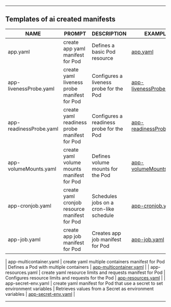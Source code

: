 
---

## Templates of ai created manifests

| NAME               | PROMPT                                              | DESCRIPTION                                                 | EXAMPLE                                              |
|-------------------------|-----------------------------------------------------|-------------------------------------------------------------|------------------------------------------------------|
| app.yaml                | create app yaml manifest for Pod              | Defines a basic Pod resource                               | [app.yaml](https://raw.githubusercontent.com/ArtemVoloshyn/prometheus_5module_kubernetes_in_action/main/yaml/app.yaml)                |
| app-livenessProbe.yaml  | create yaml liveness probe manifest for Pod                          | Configures a liveness probe for the Pod                    | [app-livenessProbe.yaml](https://raw.githubusercontent.com/ArtemVoloshyn/prometheus_5module_kubernetes_in_action/main/yaml/app-livenessProbe.yaml)  |
| app-readinessProbe.yaml | create yaml readiness probe manifest for Pod                          | Configures a readiness probe for the Pod                   | [app-readinessProbe.yaml](https://raw.githubusercontent.com/ArtemVoloshyn/prometheus_5module_kubernetes_in_action/main/yaml/app-readinessProbe.yaml) |
| app-volumeMounts.yaml   | create yaml volume mounts manifest for Pod                            | Defines volume mounts for the Pod                          | [app-volumeMounts.yaml](https://raw.githubusercontent.com/ArtemVoloshyn/prometheus_5module_kubernetes_in_action/main/yaml/app-volumeMounts.yaml)   |
| app-cronjob.yaml        | create yaml cronjob resource manifest for Pod                  | Schedules jobs on a cron-like schedule                      | [app-cronjob.yaml](https://raw.githubusercontent.com/ArtemVoloshyn/prometheus_5module_kubernetes_in_action/main/yaml/app-cronjob.yamll)        |
| app-job.yaml     | create app job manifest for Pod            | Creates app job manifest for Pod    | [app-job.yaml](https://raw.githubusercontent.com/ArtemVoloshyn/prometheus_5module_kubernetes_in_action/main/yaml/app-job.yaml)    |

| app-multicontainer.yaml | create yaml multiple containers manifest for Pod                         | Defines a Pod with multiple containers                      | [app-multicontainer.yaml](https://raw.githubusercontent.com/ArtemVoloshyn/prometheus_5module_kubernetes_in_action/main/yaml/app-multicontainer.yaml) |
| app-resources.yaml      | create yaml resource limits and requests manifest for Pod             | Configures resource limits and requests for the Pod        | [app-resources.yaml](https://raw.githubusercontent.com/ArtemVoloshyn/prometheus_5module_kubernetes_in_action/main/yaml/app-resources.yaml)      |
| app-secret-env.yaml     | create yaml manifest for Pod that use a secret to set environment variables            | Retrieves values from a Secret as environment variables    | [app-secret-env.yaml](https://raw.githubusercontent.com/ArtemVoloshyn/prometheus_5module_kubernetes_in_action/main/yaml/app-secret-env.yaml)    |

---

